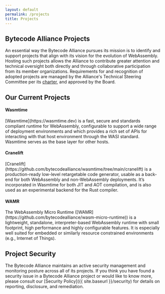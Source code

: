```yaml
---
layout: default
permalink: /projects
title: Projects
---
```


<section>
    <div class="container w-container">
        <div class="width-container" markdown="1">

## Bytecode Alliance Projects

An essential way the Bytecode Alliance pursues its mission is to identify and support projects that align with its vision for the evolution of WebAssembly.  Hosting such projects allows the Alliance to contribute greater attention and technical oversight both directly and through collaborative participation from its member organizations.  Requirements for and recognition of adopted projects are managed by the Alliance's Technical Steering Committee per its [charter](https://github.com/bytecodealliance/governance/blob/main/TSC/charter.md), and approved by the Board.

## Our Current Projects

<h4>Wasmtime</h4>
[Wasmtime](https://wasmtime.dev) is a fast, secure and standards compliant runtime for WebAssembly, configurable to support a wide range of deployment environments and which provides a rich set of APIs for interacting with that host environment through the WASI standard.  Wasmtime serves as the base layer for other hosts.
<h4>Cranelift</h4>
[Cranelift](https://github.com/bytecodealliance/wasmtime/tree/main/cranelift) is a production-ready low-level retargetable code generator, usable as a back-end for both WebAssembly and non-WebAssembly deployments.  It’s incorporated in Wasmtime for both JIT and AOT compilation, and is also used as an experimental backend for the Rust compiler. 
<h4>WAMR</h4>
The WebAssembly Micro Runtime ([WAMR](https://github.com/bytecodealliance/wasm-micro-runtime)) is a lightweight, standalone, interpreter-based WebAssembly runtime with small footprint, high performance and highly configurable features. It is especially well suited for embedded or similarly resource constrained environments (e.g., Internet of Things).

</div>
</div>
</section>

<section>
    <div class="container w-container">
        <div class="width-container" markdown="1">

## Project Security

The Bytecode Alliance maintains an active security management and monitoring posture across all of its projects.  If you think you have found a security issue in a Bytecode Alliance project or would like to know more, please consult our [Security Policy]({{ site.baseurl }}/security) for details on reporting, disclosure, and remediation.

</div>
</div>
</section>
